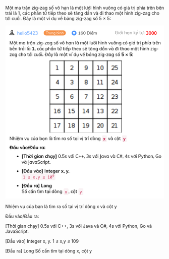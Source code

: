 Một ma trận zig-zag số vô hạn là một lưới hình vuông có giá trị phía trên bên trái là 1, các phần tử tiếp theo sẽ tăng dần và đi thao một hình zig-zag cho tới cuối. Đây là một ví dụ về bảng zig-zag số 5 × 5:


![problem description](fig/description.png)

Nhiệm vụ của bạn là tìm ra số tại vị trí dòng x và cột y

Đầu vào/Đầu ra:

[Thời gian chạy] 0.5s với C++, 3s với Java và C#, 4s với Python, Go và JavaScript.

[Đầu vào] Integer x, y. 
1 ≤ x,y ≤ 109

[Đầu ra] Long
Số cần tìm tại dòng x, cột y



